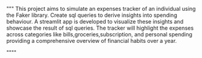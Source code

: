 """
This project aims to simulate an expenses tracker of an individual using the Faker library.
Create sql queries to derive insights into spending behaviour.
A streamlit app is developed to visualize these insights and showcase the result of sql queries.
The tracker will highlight the expenses across categories like bills,groceries,subscription,
and personal spending providing a comprehensive overview of financial habits over a year.

""""
